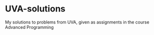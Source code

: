 # UVA-solutions
My solutions to problems from UVA, given as assignments in the course Advanced Programming
